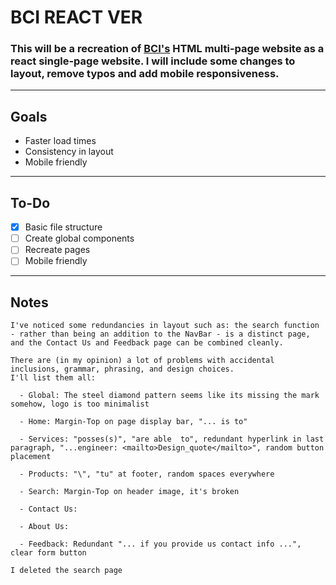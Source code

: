 # BCI REACT VER


### This will be a recreation of [BCI's](https://www.bestcircuits.com/) HTML multi-page website as a react single-page website. I will include some changes to layout, remove typos and add mobile responsiveness.
---

## Goals
* Faster load times
* Consistency in layout
* Mobile friendly
---
## To-Do
  - [x] Basic file structure
  - [ ] Create global components
  - [ ] Recreate pages
  - [ ] Mobile friendly
---
## Notes
```
I've noticed some redundancies in layout such as: the search function - rather than being an addition to the NavBar - is a distinct page, and the Contact Us and Feedback page can be combined cleanly.

There are (in my opinion) a lot of problems with accidental inclusions, grammar, phrasing, and design choices. 
I'll list them all: 

  - Global: The steel diamond pattern seems like its missing the mark somehow, logo is too minimalist

  - Home: Margin-Top on page display bar, "... is to" 

  - Services: "posses(s)", "are able  to", redundant hyperlink in last  paragraph, "...engineer: <mailto>Design_quote</mailto>", random button placement
  
  - Products: "\", "tu" at footer, random spaces everywhere

  - Search: Margin-Top on header image, it's broken

  - Contact Us:

  - About Us: 

  - Feedback: Redundant "... if you provide us contact info ...", clear form button

```

```
I deleted the search page
```
